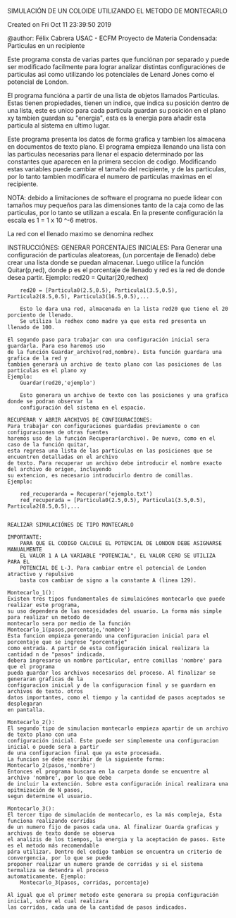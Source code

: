 SIMULACIÓN DE UN COLOIDE UTILIZANDO EL METODO DE MONTECARLO

Created on Fri Oct 11 23:39:50 2019

@author: Félix Cabrera
USAC - ECFM
Proyecto de Materia Condensada: 
Particulas en un recipiente

Este programa consta de varias partes que funciónan por separado y puede ser
modificado facilmente para lograr analizar distintas configuraciónes de particulas
asi como utilizando los potenciales de Lenard Jones como el potencial de London.

El programa funcióna a partir de una lista de objetos llamados Particulas. Estas tienen propiedades, 
tienen un indice, que indica su posición dentro de una lista, este es unico para cada particula
guardan su posición en el plano xy tambien guardan su "energia", esta es la energia para añadir esta
particula al sistema en ultimo lugar. 

Este programa presenta los datos de forma grafica y tambien los almacena en documentos de texto plano.
El programa empieza llenando una lista con las particulas necesarias para llenar el espacio
determinado por las constantes que aparecen en la primera seccion de codigo. Modificando
estas variables puede cambiar el tamaño del recipiente, y de las particulas, por lo tanto 
tambien modificara el numero de particulas maximas en el recipiente.

NOTA: debido a limitaciones de software el programa no puede lidear con tamaños muy pequeños
para las dimensiones tanto de la caja como de las particulas, por lo tanto se utilizan a escala. 
En la presente configuración la escala es 1 = 1 x 10 ^-6 metros.

La red con el llenado maximo se denomina redhex

INSTRUCCIÓNES:
    GENERAR PORCENTAJES INICIALES:
    Para Generar una configuración de particulas aleatoreas, (un porcentaje de llenado) 
    debe crear una lista donde se puedan almacenar. Luego utilice la función Quitar(p,red), donde 
    p es el porcentaje de llenado y red es la red de donde desea partir.
    Ejemplo:
        red20 = Quitar(20,redhex)
        
        red20 = [Particula0(2.5,0.5), Particula1(3.5,0.5), Particula2(8.5,0.5), Particula3(16.5,0.5),...
      
        Esto le dara una red, almacenada en la lista red20 que tiene el 20 porciento de llenado. 
        Se utiliza la redhex como madre ya que esta red presenta un llenado de 100.
    
    El segundo paso para trabajar con una configuración inicial sera guardarla. Para eso haremos uso
    de la función Guardar_archivo(red,nombre). Esta función guardara una grafica de la red y
    tambien generará un archivo de texto plano con las posiciones de las particulas en el plano xy
    Ejemplo:
        Guardar(red20,'ejemplo')
        
        Esto generara un archivo de texto con las posiciones y una grafica donde se podran observar la 
        configuración del sistema en el espacio.
        
    RECUPERAR Y ABRIR ARCHIVOS DE CONFIGURACIONES:
    Para trabajar con configuraciones guardadas previamente o con configuraciones de otras fuentes 
    haremos uso de la función Recuperar(archivo). De nuevo, como en el caso de la función quitar,
    esta regresa una lista de las particulas en las posiciones que se encuentren detalladas en el archivo
    de texto. Para recuperar un archivo debe introducir el nombre exacto del archivo de origen, incluyendo
    su extencion, es necesario introducirlo dentro de comillas.
    Ejemplo:
        
        red_recuperarda = Recuperar('ejemplo.txt')
        red_recuperada = [Particula0(2.5,0.5), Particula1(3.5,0.5), Particula2(8.5,0.5),...
    
    
    REALIZAR SIMULACIÓNES DE TIPO MONTECARLO
    
    IMPORTANTE:
        PARA QUE EL CODIGO CALCULE EL POTENCIAL DE LONDON DEBE ASIGNARSE MANUALMENTE 
        EL VALOR 1 A LA VARIABLE "POTENCIAL", EL VALOR CERO SE UTILIZA PARA EL 
        POTENCIAL DE L-J. Para cambiar entre el potencial de London atractivo y repulsivo 
        basta con cambiar de signo a la constante A (linea 129).
    
    Montecarlo_1():
    Existen tres tipos fundamentales de simulaicónes montecarlo que puede realizar este programa,
    su uso dependera de las necesidades del usuario. La forma más simple para realizar un metodo de
    montecarlo sera por medio de la función Montecarlo_1(pasos,porcentaje,'nombre')
    Esta funcion empieza generando una configuracion inicial para el porcentaje que se ingrese "porcentaje"
    como entrada. A partir de esta configuración inical realizara la cantidad n de "pasos" indicada,
    debera ingresarse un nombre particular, entre comillas 'nombre' para que el programa 
    pueda guardar los archivos necesarios del proceso. Al finalizar se generaran graficas de la
    configuracion inicial y de la configuracion final y se guardarn en archivos de texto. otros
    datos importantes, como el tiempo y la cantidad de pasos aceptados se desplegaran 
    en pantalla.
    
    Montecarlo_2():
    El segundo tipo de simulacion montecarlo empieza apartir de un archivo de texto plano con una
    configuración inicial. Este puede ser simplemente una configuracion inicial o puede sera a partir
    de una configuracion final que ya este procesada.
    La funcion se debe escribir de la siguiente forma: Montecarlo_2(pasos,'nombre')
    Entonces el programa buscara en la carpeta donde se encuentre al archivo 'nombre', por lo que debe
    de incluir la extención. Sobre esta configuración inical realizara una opitmización de N pasos,
    segun determine el usuario.
    
    Montecarlo_3():
    El tercer tipo de simulación de montecarlo, es la más compleja, Esta funciona realizando corridas
    de un numero fijo de pasos cada una. Al finalizar Guarda graficas y archivos de texto donde se observa
    el analizis de los tiempos, la energia y la aceptación de pasos. Este es el metodo más recomendable
    pára utilizar. Dentro del codigo tambien se encuentra un criterio de convergencia, por lo que se puede
    proponer realizar un numero grande de corridas y si el sistema termaliza se detendra el proceso
    automaticamente. Ejemplo:
        Montecarlo_3(pasos, corridas, porcentaje)
        
    Al igual que el primer metodo este generara su propia configuración inicial, sobre el cual realizara
    las corridas, cada una de la cantidad de pasos indicados.
